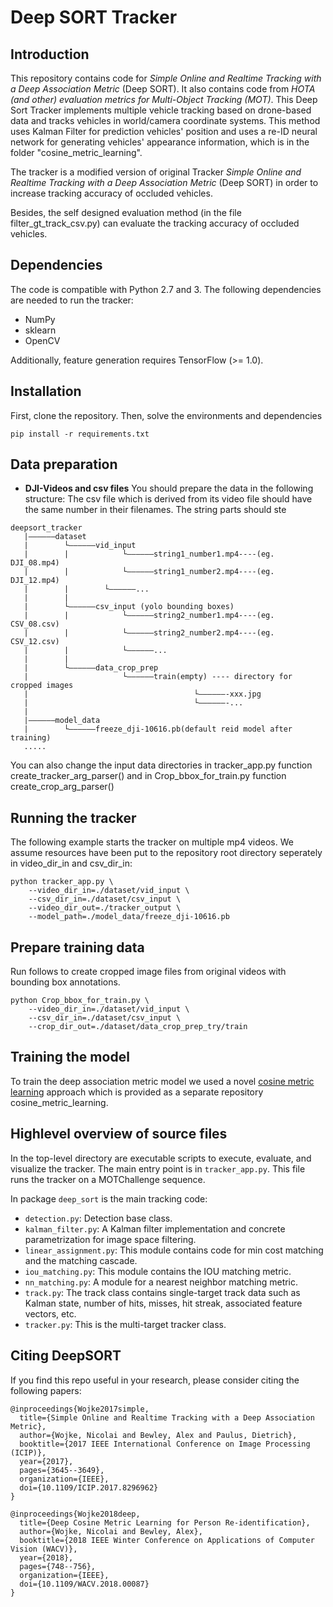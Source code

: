 # Deep SORT Tracker

## Introduction

This repository contains code for *Simple Online and Realtime Tracking with a Deep Association Metric* (Deep SORT).
It also contains code from *HOTA (and other) evaluation metrics for Multi-Object Tracking (MOT)*.
This Deep Sort Tracker implements multiple vehicle tracking based on drone-based data and tracks vehicles in world/camera coordinate systems. This method uses Kalman Filter for prediction vehicles' position and uses a re-ID neural network for generating vehicles' appearance information, which is in the folder "cosine_metric_learning". 

The tracker is a modified version of original Tracker *Simple Online and Realtime Tracking with a Deep Association Metric* (Deep SORT) in order to increase tracking accuracy of occluded vehicles. 

Besides, the self designed evaluation method (in the file filter_gt_track_csv.py) can evaluate the tracking accuracy of occluded vehicles. 

## Dependencies 

The code is compatible with Python 2.7 and 3. The following dependencies are
needed to run the tracker:
* NumPy
* sklearn
* OpenCV

Additionally, feature generation requires TensorFlow (>= 1.0).

## Installation
First, clone the repository. 
Then, solve the environments and dependencies
```
pip install -r requirements.txt 
```
## Data preparation

* **DJI-Videos and csv files**
You should prepare the data in the following structure:
The csv file which is derived from its video file should have the same number in their filenames.
The string parts should ste

```
deepsort_tracker
   |——————dataset
   |        └——————vid_input 
   |        |            └——————string1_number1.mp4----(eg. DJI_08.mp4)
   |        |            └——————string1_number2.mp4----(eg. DJI_12.mp4)
   |	    | 		 └——————...
   |	    |
   |        └——————csv_input (yolo bounding boxes)
   |        |            └——————string2_number1.mp4----(eg. CSV_08.csv)
   |        |            └——————string2_number2.mp4----(eg. CSV_12.csv)
   |        |            └——————...
   |        | 
   |        └——————data_crop_prep
   |                     └——————train(empty) ---- directory for cropped images 
   |                                     └——————-xxx.jpg 
   |                                     └——————-... 
   |
   |——————model_data
   |        └——————freeze_dji-10616.pb(default reid model after training)
   .....
```
You can also change the input data directories in tracker_app.py function create_tracker_arg_parser()
and in Crop_bbox_for_train.py function create_crop_arg_parser()

## Running the tracker

The following example starts the tracker on multiple mp4 videos.
We assume resources have been put to the repository root directory seperately in video_dir_in and csv_dir_in:

```
python tracker_app.py \
    --video_dir_in=./dataset/vid_input \
    --csv_dir_in=./dataset/csv_input \
    --video_dir_out=./tracker_output \
    --model_path=./model_data/freeze_dji-10616.pb
```

## Prepare training data

Run follows to create cropped image files from original videos with bounding box annotations.
 
```
python Crop_bbox_for_train.py \
    --video_dir_in=./dataset/vid_input \
    --csv_dir_in=./dataset/csv_input \
    --crop_dir_out=./dataset/data_crop_prep_try/train
```

## Training the model

To train the deep association metric model we used a novel [cosine metric learning](https://github.com/nwojke/cosine_metric_learning) approach which is provided as a separate repository cosine_metric_learning.

## Highlevel overview of source files

In the top-level directory are executable scripts to execute, evaluate, and
visualize the tracker. The main entry point is in `tracker_app.py`.
This file runs the tracker on a MOTChallenge sequence.

In package `deep_sort` is the main tracking code:

* `detection.py`: Detection base class.
* `kalman_filter.py`: A Kalman filter implementation and concrete
   parametrization for image space filtering.
* `linear_assignment.py`: This module contains code for min cost matching and
   the matching cascade.
* `iou_matching.py`: This module contains the IOU matching metric.
* `nn_matching.py`: A module for a nearest neighbor matching metric.
* `track.py`: The track class contains single-target track data such as Kalman
  state, number of hits, misses, hit streak, associated feature vectors, etc.
* `tracker.py`: This is the multi-target tracker class.


## Citing DeepSORT

If you find this repo useful in your research, please consider citing the following papers:

    @inproceedings{Wojke2017simple,
      title={Simple Online and Realtime Tracking with a Deep Association Metric},
      author={Wojke, Nicolai and Bewley, Alex and Paulus, Dietrich},
      booktitle={2017 IEEE International Conference on Image Processing (ICIP)},
      year={2017},
      pages={3645--3649},
      organization={IEEE},
      doi={10.1109/ICIP.2017.8296962}
    }

    @inproceedings{Wojke2018deep,
      title={Deep Cosine Metric Learning for Person Re-identification},
      author={Wojke, Nicolai and Bewley, Alex},
      booktitle={2018 IEEE Winter Conference on Applications of Computer Vision (WACV)},
      year={2018},
      pages={748--756},
      organization={IEEE},
      doi={10.1109/WACV.2018.00087}
    }
